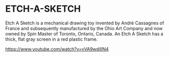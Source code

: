 # ETCH-A-SKETCH
Etch A Sketch is a mechanical drawing toy invented by André Cassagnes of France and subsequently manufactured by the Ohio Art Company and now owned by Spin Master of Toronto, Ontario, Canada. An Etch A Sketch has a thick, flat gray screen in a red plastic frame.

https://www.youtube.com/watch?v=vVA9wdiIlN4

